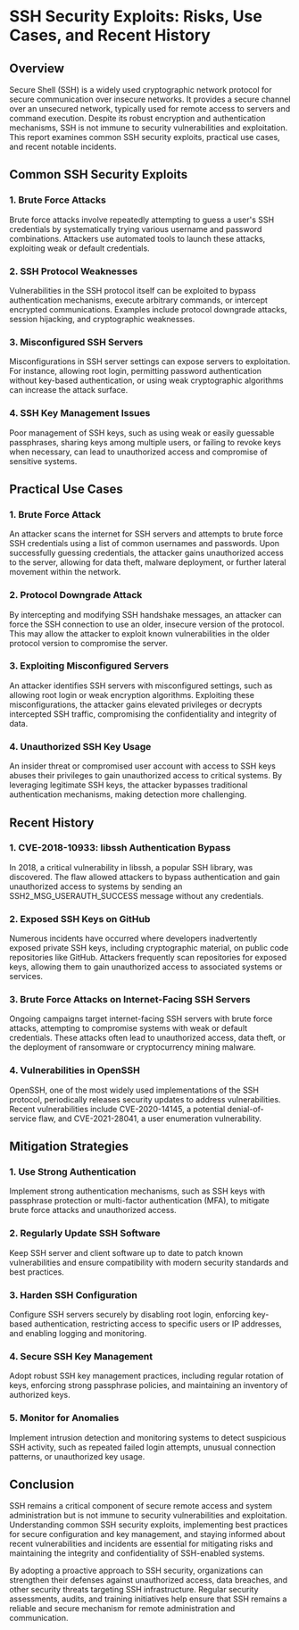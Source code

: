 # SSH Security Exploits: Risks, Use Cases, and Recent History

## Overview
Secure Shell (SSH) is a widely used cryptographic network protocol for secure communication over insecure networks. It provides a secure channel over an unsecured network, typically used for remote access to servers and command execution. Despite its robust encryption and authentication mechanisms, SSH is not immune to security vulnerabilities and exploitation. This report examines common SSH security exploits, practical use cases, and recent notable incidents.

## Common SSH Security Exploits

### 1. Brute Force Attacks
Brute force attacks involve repeatedly attempting to guess a user's SSH credentials by systematically trying various username and password combinations. Attackers use automated tools to launch these attacks, exploiting weak or default credentials.

### 2. SSH Protocol Weaknesses
Vulnerabilities in the SSH protocol itself can be exploited to bypass authentication mechanisms, execute arbitrary commands, or intercept encrypted communications. Examples include protocol downgrade attacks, session hijacking, and cryptographic weaknesses.

### 3. Misconfigured SSH Servers
Misconfigurations in SSH server settings can expose servers to exploitation. For instance, allowing root login, permitting password authentication without key-based authentication, or using weak cryptographic algorithms can increase the attack surface.

### 4. SSH Key Management Issues
Poor management of SSH keys, such as using weak or easily guessable passphrases, sharing keys among multiple users, or failing to revoke keys when necessary, can lead to unauthorized access and compromise of sensitive systems.

## Practical Use Cases

### 1. Brute Force Attack
An attacker scans the internet for SSH servers and attempts to brute force SSH credentials using a list of common usernames and passwords. Upon successfully guessing credentials, the attacker gains unauthorized access to the server, allowing for data theft, malware deployment, or further lateral movement within the network.

### 2. Protocol Downgrade Attack
By intercepting and modifying SSH handshake messages, an attacker can force the SSH connection to use an older, insecure version of the protocol. This may allow the attacker to exploit known vulnerabilities in the older protocol version to compromise the server.

### 3. Exploiting Misconfigured Servers
An attacker identifies SSH servers with misconfigured settings, such as allowing root login or weak encryption algorithms. Exploiting these misconfigurations, the attacker gains elevated privileges or decrypts intercepted SSH traffic, compromising the confidentiality and integrity of data.

### 4. Unauthorized SSH Key Usage
An insider threat or compromised user account with access to SSH keys abuses their privileges to gain unauthorized access to critical systems. By leveraging legitimate SSH keys, the attacker bypasses traditional authentication mechanisms, making detection more challenging.

## Recent History

### 1. CVE-2018-10933: libssh Authentication Bypass
In 2018, a critical vulnerability in libssh, a popular SSH library, was discovered. The flaw allowed attackers to bypass authentication and gain unauthorized access to systems by sending an SSH2_MSG_USERAUTH_SUCCESS message without any credentials.

### 2. Exposed SSH Keys on GitHub
Numerous incidents have occurred where developers inadvertently exposed private SSH keys, including cryptographic material, on public code repositories like GitHub. Attackers frequently scan repositories for exposed keys, allowing them to gain unauthorized access to associated systems or services.

### 3. Brute Force Attacks on Internet-Facing SSH Servers
Ongoing campaigns target internet-facing SSH servers with brute force attacks, attempting to compromise systems with weak or default credentials. These attacks often lead to unauthorized access, data theft, or the deployment of ransomware or cryptocurrency mining malware.

### 4. Vulnerabilities in OpenSSH
OpenSSH, one of the most widely used implementations of the SSH protocol, periodically releases security updates to address vulnerabilities. Recent vulnerabilities include CVE-2020-14145, a potential denial-of-service flaw, and CVE-2021-28041, a user enumeration vulnerability.

## Mitigation Strategies

### 1. Use Strong Authentication
Implement strong authentication mechanisms, such as SSH keys with passphrase protection or multi-factor authentication (MFA), to mitigate brute force attacks and unauthorized access.

### 2. Regularly Update SSH Software
Keep SSH server and client software up to date to patch known vulnerabilities and ensure compatibility with modern security standards and best practices.

### 3. Harden SSH Configuration
Configure SSH servers securely by disabling root login, enforcing key-based authentication, restricting access to specific users or IP addresses, and enabling logging and monitoring.

### 4. Secure SSH Key Management
Adopt robust SSH key management practices, including regular rotation of keys, enforcing strong passphrase policies, and maintaining an inventory of authorized keys.

### 5. Monitor for Anomalies
Implement intrusion detection and monitoring systems to detect suspicious SSH activity, such as repeated failed login attempts, unusual connection patterns, or unauthorized key usage.

## Conclusion
SSH remains a critical component of secure remote access and system administration but is not immune to security vulnerabilities and exploitation. Understanding common SSH security exploits, implementing best practices for secure configuration and key management, and staying informed about recent vulnerabilities and incidents are essential for mitigating risks and maintaining the integrity and confidentiality of SSH-enabled systems.

By adopting a proactive approach to SSH security, organizations can strengthen their defenses against unauthorized access, data breaches, and other security threats targeting SSH infrastructure. Regular security assessments, audits, and training initiatives help ensure that SSH remains a reliable and secure mechanism for remote administration and communication.